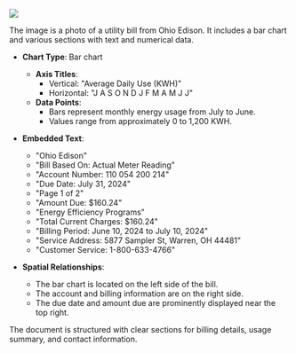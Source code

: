 ![](images/img-0.jpeg)

The image is a photo of a utility bill from Ohio Edison. It includes a bar chart and various sections with text and numerical data.

- **Chart Type**: Bar chart
  - **Axis Titles**: 
    - Vertical: "Average Daily Use (KWH)"
    - Horizontal: "J A S O N D J F M A M J J"
  - **Data Points**: 
    - Bars represent monthly energy usage from July to June.
    - Values range from approximately 0 to 1,200 KWH.

- **Embedded Text**:
  - "Ohio Edison"
  - "Bill Based On: Actual Meter Reading"
  - "Account Number: 110 054 200 214"
  - "Due Date: July 31, 2024"
  - "Page 1 of 2"
  - "Amount Due: $160.24"
  - "Energy Efficiency Programs"
  - "Total Current Charges: $160.24"
  - "Billing Period: June 10, 2024 to July 10, 2024"
  - "Service Address: 5877 Sampler St, Warren, OH 44481"
  - "Customer Service: 1-800-633-4766"

- **Spatial Relationships**:
  - The bar chart is located on the left side of the bill.
  - The account and billing information are on the right side.
  - The due date and amount due are prominently displayed near the top right.

The document is structured with clear sections for billing details, usage summary, and contact information.

